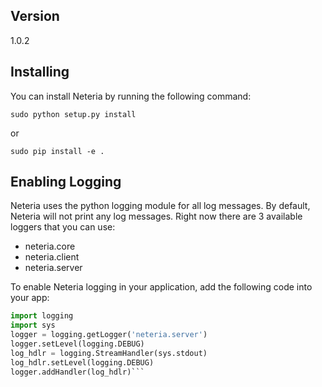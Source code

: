 ## Version
1.0.2

## Installing

You can install Neteria by running the following command:

`sudo python setup.py install`

or

`sudo pip install -e .`


## Enabling Logging

Neteria uses the python logging module for all log messages. By default,
Neteria will not print any log messages. Right now there are 3 available
loggers that you can use:

- neteria.core
- neteria.client
- neteria.server

To enable Neteria logging in your application, add the following code into your
app:

```python
import logging
import sys
logger = logging.getLogger('neteria.server')
logger.setLevel(logging.DEBUG)
log_hdlr = logging.StreamHandler(sys.stdout)
log_hdlr.setLevel(logging.DEBUG)
logger.addHandler(log_hdlr)```
